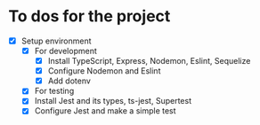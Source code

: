 # To dos for the project

- [x] Setup environment
  - [x] For development
    - [x] Install TypeScript, Express, Nodemon, Eslint, Sequelize
    - [x]  Configure Nodemon and Eslint
    - [x]  Add dotenv
  - [x]  For testing
    - [x]  Install Jest and its types, ts-jest, Supertest
    - [x]  Configure Jest and make a simple test
